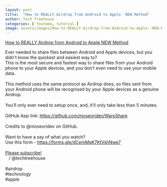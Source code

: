 ```yaml
---
layout: post
title:  "How to REALLY Airdrop from Android to Apple  NEW Method"
author: Tech Treehouse
categories: [ Youtube, tutorial ]
image: assets/images/How-to-REALLY-Airdrop-from-Android-to-Apple--NEW-Method.jpg
---
```


[How to REALLY Airdrop from Android to Apple  NEW Method](https://youtube.com/watch?v=3805F607A5Y)

Ever needed to share files between Android and Apple devices, but you didn’t know the quickest and easiest way to?<br>This is the most secure and fastest way to share files from your Android phone to your Apple devices, and you don’t even need to use your mobile data.<br><br>This method uses the same protocol as Airdrop does, so files sent from your Android phone will be recognised by your Apple devices as a genuine Airdrop.<br><br>You’ll only ever need to setup once, and, it’ll only take less than 5 minutes.<br><br>GitHub App link: https://github.com/moseoridev/WarpShare<br><br>Credits to @moseoridev on GitHub.<br><br>Want to have a say of what you watch?<br>Use this form - https://forms.gle/dCemMqK7KtVshNwe7<br><br>[Please subscribe!](https://youtube.com/techtreehouse/?sub_confirmation=1)<br>   / @techtreehouse  <br><br>#airdrop <br>#technology <br>#apple
